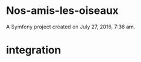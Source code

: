 Nos-amis-les-oiseaux
====================

A Symfony project created on July 27, 2016, 7:36 am.
# integration
